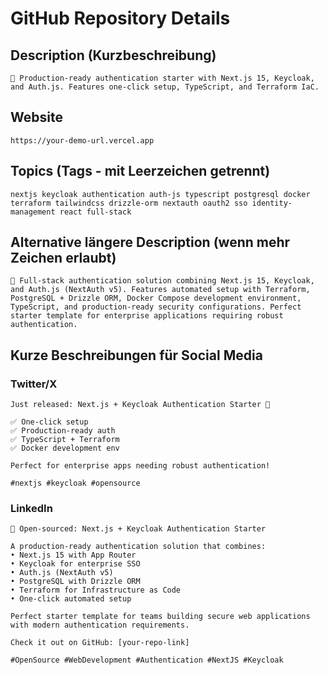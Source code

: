# GitHub Repository Details

## Description (Kurzbeschreibung)
```
🔐 Production-ready authentication starter with Next.js 15, Keycloak, and Auth.js. Features one-click setup, TypeScript, and Terraform IaC.
```

## Website
```
https://your-demo-url.vercel.app
```

## Topics (Tags - mit Leerzeichen getrennt)
```
nextjs keycloak authentication auth-js typescript postgresql docker terraform tailwindcss drizzle-orm nextauth oauth2 sso identity-management react full-stack
```

## Alternative längere Description (wenn mehr Zeichen erlaubt)
```
🔐 Full-stack authentication solution combining Next.js 15, Keycloak, and Auth.js (NextAuth v5). Features automated setup with Terraform, PostgreSQL + Drizzle ORM, Docker Compose development environment, TypeScript, and production-ready security configurations. Perfect starter template for enterprise applications requiring robust authentication.
```

## Kurze Beschreibungen für Social Media

### Twitter/X
```
Just released: Next.js + Keycloak Authentication Starter 🔐

✅ One-click setup
✅ Production-ready auth
✅ TypeScript + Terraform
✅ Docker development env

Perfect for enterprise apps needing robust authentication!

#nextjs #keycloak #opensource
```

### LinkedIn
```
🚀 Open-sourced: Next.js + Keycloak Authentication Starter

A production-ready authentication solution that combines:
• Next.js 15 with App Router
• Keycloak for enterprise SSO
• Auth.js (NextAuth v5)
• PostgreSQL with Drizzle ORM
• Terraform for Infrastructure as Code
• One-click automated setup

Perfect starter template for teams building secure web applications with modern authentication requirements.

Check it out on GitHub: [your-repo-link]

#OpenSource #WebDevelopment #Authentication #NextJS #Keycloak
```